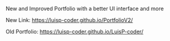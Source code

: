 New and Improved Portfolio with a better UI interface and more

New Link: https://luisp-coder.github.io/PortfolioV2/

Old Portfolio: https://luisp-coder.github.io/LuisP-coder/